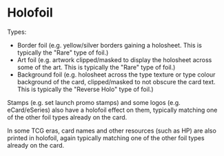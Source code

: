 # Holofoil

Types: 
- Border foil (e.g. yellow/silver borders gaining a holosheet. This is typically the "Rare" type of foil.)
- Art foil (e.g. artwork clipped/masked to display the holosheet across some of the art. This is typically the "Rare" type of foil.)
- Background foil (e.g. holosheet across the type texture or type colour background of the card, clipped/masked to not obscure the card text. This is typically the "Reverse Holo" type of foil.)

Stamps (e.g. set launch promo stamps) and some logos (e.g. eCard/eSeries) also have a holofoil effect on them, typically matching one of the other foil types already on the card.

In some TCG eras, card names and other resources (such as HP) are also printed in holofoil, again typically matching one of the other foil types already on the card.
